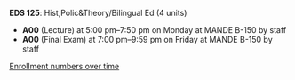 **EDS 125**: Hist,Polic&Theory/Bilingual Ed (4 units)

- **A00** (Lecture) at 5:00 pm–7:50 pm on Monday at MANDE B-150 by staff
- **A00** (Final Exam) at 7:00 pm–9:59 pm on Friday at MANDE B-150 by staff

[Enrollment numbers over time](./EDS125.tsv)

